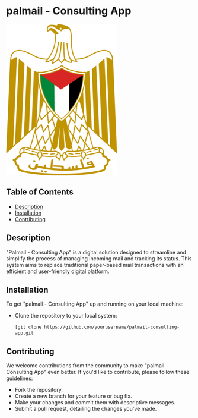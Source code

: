 # palmail - Consulting App
![Logo or Screenshot](assets/images/logo.png)

## Table of Contents
- [Description](#description)
- [Installation](#installation)
- [Contributing](#contributing)

## Description
<a name="description"></a>
"Palmail - Consulting App" is a digital solution designed to streamline and simplify the process of managing incoming mail and tracking its status. This system aims to replace traditional paper-based mail transactions with an efficient and user-friendly digital platform.

## Installation
<a name="installation"></a>
To get "palmail - Consulting App" up and running on your local machine:

-  Clone the repository to your local system:

   ```shell
   [git clone https://github.com/yourusername/palmail-consulting-app.git
   
<a name="contributing"></a>
## Contributing 
We welcome contributions from the community to make "palmail - Consulting App" even better. If you'd like to contribute, please follow these guidelines:
- Fork the repository.
- Create a new branch for your feature or bug fix.
- Make your changes and commit them with descriptive messages.
- Submit a pull request, detailing the changes you've made.

